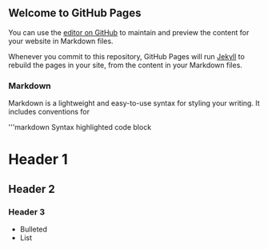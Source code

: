 ## Welcome to GitHub Pages

You can use the [editor on GitHub](https://github.com/jblacksnhu/jblacksnhu.github.io/edit/master/index.md) to maintain and preview the content for your website in Markdown files.

Whenever you commit to this repository, GitHub Pages will run [Jekyll](https://jekyllrb.com/) to rebuild the pages in your site, from the content in your Markdown files.

### Markdown

Markdown is a lightweight and easy-to-use syntax for styling your writing. It includes conventions for

'''markdown
Syntax highlighted code block

# Header 1
## Header 2
### Header 3

- Bulleted
- List
